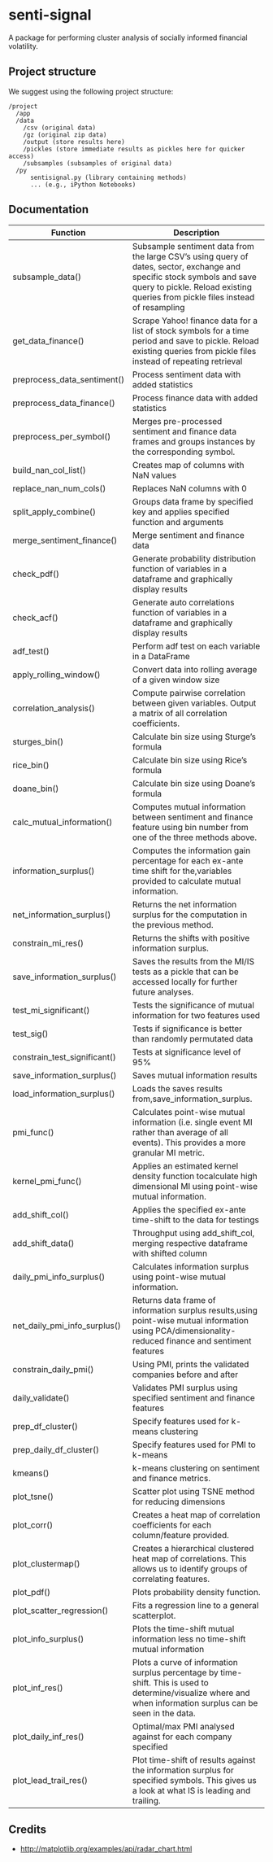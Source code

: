 # senti-signal

A package for performing cluster analysis of socially informed financial volatility.

## Project structure

We suggest using the following project structure:

```
/project
  /app
  /data
    /csv (original data)
    /gz (original zip data)
    /output (store results here)
    /pickles (store immediate results as pickles here for quicker access)
    /subsamples (subsamples of original data)
  /py
      sentisignal.py (library containing methods)
      ... (e.g., iPython Notebooks)
```

## Documentation

    
| Function                     | Description                                                                                                                                                                                               |
|------------------------------|-----------------------------------------------------------------------------------------------------------------------------------------------------------------------------------------------------------|
| subsample_data()             | Subsample sentiment data from the large CSV’s using query of dates, sector, exchange and specific stock symbols and save query to pickle. Reload existing queries from pickle files instead of resampling |
| get_data_finance()           | Scrape Yahoo! finance data for a list of stock symbols for a time period and save to pickle. Reload existing queries from pickle files instead of repeating retrieval                                     |
| preprocess_data_sentiment()  | Process sentiment data with added statistics                                                                                                                                                              |
| preprocess_data_finance()    | Process finance data with added statistics                                                                                                                                                                |
| preprocess_per_symbol()      | Merges pre-processed sentiment and finance data frames and groups instances by the corresponding symbol.                                                                                                  |
| build_nan_col_list()         | Creates map of columns with NaN values                                                                                                                                                                    |
| replace_nan_num_cols()       | Replaces NaN columns with 0                                                                                                                                                                               |
| split_apply_combine()        | Groups data frame by specified key and applies specified function and arguments                                                                                                                           |
| merge_sentiment_finance()    | Merge sentiment and finance data                                                                                                                                                                          |
| check_pdf()                  | Generate probability distribution function of variables in a dataframe and graphically display results                                                                                                    |
| check_acf()                  | Generate auto correlations function of variables in a dataframe and graphically display results                                                                                                           |
| adf_test()                   | Perform adf test on each variable in a DataFrame                                                                                                                                                          |
| apply_rolling_window()       | Convert data into rolling average of a given window size                                                                                                                                                  |
| correlation_analysis()       | Compute pairwise correlation between given variables. Output a matrix of all correlation coefficients.                                                                                                    |
| sturges_bin()                | Calculate bin size using Sturge’s formula                                                                                                                                                                 |
| rice_bin()                   | Calculate bin size using Rice’s formula                                                                                                                                                                   |
| doane_bin()                  | Calculate bin size using Doane’s formula                                                                                                                                                                  |
| calc_mutual_information()    | Computes mutual information between sentiment and finance feature using bin number from one of the three methods above.                                                                                   |
| information_surplus()        | Computes the information gain percentage for each ex-ante time shift for the,variables provided to calculate mutual information.                                                                          |
| net_information_surplus()    | Returns the net information surplus for the computation in the previous method.                                                                                                                           |
| constrain_mi_res()           | Returns the shifts with positive information surplus.                                                                                                                                                     |
| save_information_surplus()   | Saves the results from the MI/IS tests as a pickle that can be accessed locally for further future analyses.                                                                                              |
| test_mi_significant()        | Tests the significance of mutual information for two features used                                                                                                                                        |
| test_sig()                   | Tests if significance is better than randomly permutated data                                                                                                                                             |
| constrain_test_significant() | Tests at significance level of 95%                                                                                                                                                                        |
| save_information_surplus()   | Saves mutual information results                                                                                                                                                                          |
| load_information_surplus()   | Loads the saves results from,save_information_surplus.                                                                                                                                                    |
| pmi_func()                   | Calculates point-wise mutual information (i.e. single event MI rather than average of all events). This provides a more granular MI metric.                                                               |
| kernel_pmi_func()            | Applies an estimated kernel density function tocalculate high dimensional MI using point-wise mutual information.                                                                                         |
| add_shift_col()              | Applies the specified ex-ante time-shift to the data for testings                                                                                                                                         |
| add_shift_data()             | Throughput using add_shift_col, merging respective dataframe with shifted column                                                                                                                          |
| daily_pmi_info_surplus()     | Calculates information surplus using point-wise mutual information.                                                                                                                                       |
| net_daily_pmi_info_surplus() | Returns data frame of information surplus results,using point-wise mutual information using PCA/dimensionality-reduced finance and sentiment features                                                     |
| constrain_daily_pmi()        | Using PMI, prints the validated companies before and after                                                                                                                                                |
| daily_validate()             | Validates PMI surplus using specified sentiment and finance features                                                                                                                                      |
| prep_df_cluster()            | Specify features used for k-means clustering                                                                                                                                                              |
| prep_daily_df_cluster()      | Specify features used for PMI to k-means                                                                                                                                                                  |
| kmeans()                     | k-means clustering on sentiment and finance metrics.                                                                                                                                                      |
| plot_tsne()                  | Scatter plot using TSNE method for reducing dimensions                                                                                                                                                    |
| plot_corr()                  | Creates a heat map of correlation coefficients for each column/feature provided.                                                                                                                          |
| plot_clustermap()            | Creates a hierarchical clustered heat map of correlations. This allows us to identify groups of correlating features.                                                                                     |
| plot_pdf()                   | Plots probability density function.                                                                                                                                                                       |
| plot_scatter_regression()    | Fits a regression line to a general scatterplot.                                                                                                                                                          |
| plot_info_surplus()          | Plots the time-shift mutual information less no time-shift mutual information                                                                                                                             |
| plot_inf_res()               | Plots a curve of information surplus percentage by time-shift. This is used to determine/visualize where and when information surplus can be seen in the data.                                            |
| plot_daily_inf_res()         | Optimal/max PMI analysed against for each company specified                                                                                                                                               |
| plot_lead_trail_res()        | Plot time-shift of results against the information surplus for specified symbols. This gives us a look at what IS is leading and trailing.                                                                |


## Credits

- http://matplotlib.org/examples/api/radar_chart.html